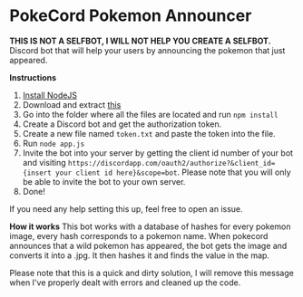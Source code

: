 
# PokeCord Pokemon Announcer
**THIS IS NOT A SELFBOT, I WILL NOT HELP YOU CREATE A SELFBOT.**
Discord bot that will help your users by announcing the pokemon that just appeared. 

**Instructions**
1. [Install NodeJS](https://nodejs.org/en/download/)
2. Download and extract [this](https://github.com/ehhthing/PokeCord-Pokemon-Announcer/archive/master.zip)
3. Go into the folder where all the files are located and run `npm install`
4. Create a Discord bot and get the authorization token.
5. Create a new file named `token.txt` and paste the token into the file.
6. Run `node app.js`
7. Invite the bot into your server by getting the client id number of your bot and visiting `https://discordapp.com/oauth2/authorize?&client_id={insert your client id here}&scope=bot`. Please note that you will only be able to invite the bot to your own server.
8. Done!

If you need any help setting this up, feel free to open an issue.

**How it works**
This bot works with a database of hashes for every pokemon image, every hash corresponds to a pokemon name. When pokecord announces that a wild pokemon has appeared, the bot gets the image and converts it into a .jpg. It then hashes it and finds the value in the map.


Please note that this is a quick and dirty solution, I will remove this message when I've properly dealt with errors and cleaned up the code.
